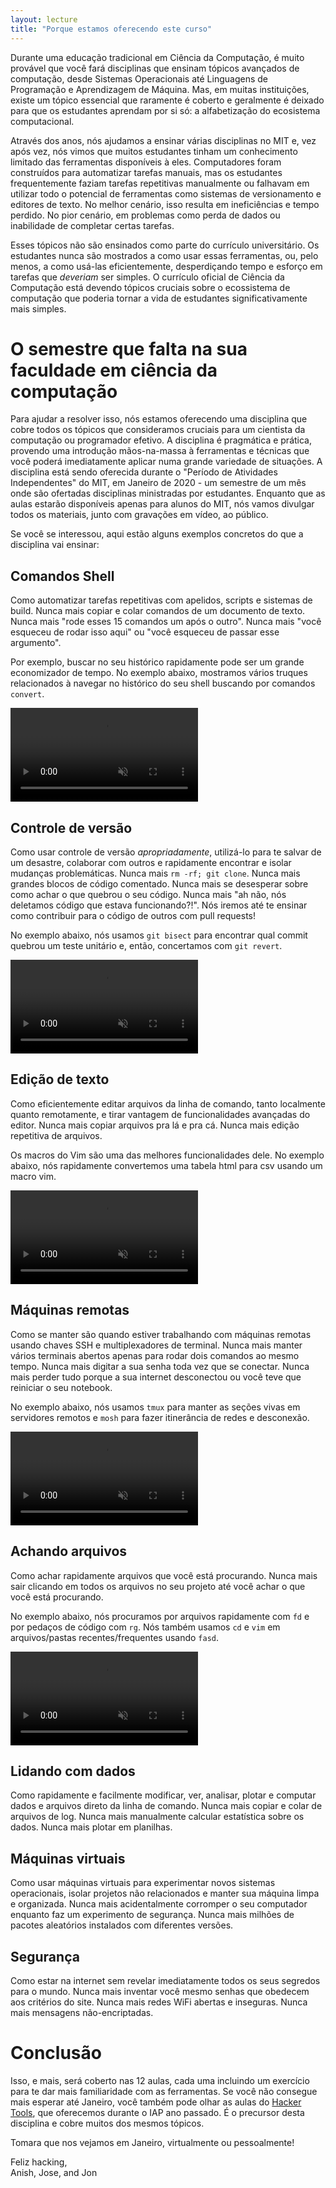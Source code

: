 ```yaml
---
layout: lecture
title: "Porque estamos oferecendo este curso"
---
```


Durante uma educação tradicional em Ciência da Computação, é muito provável
que você fará disciplinas que ensinam tópicos avançados de computação, desde
Sistemas Operacionais até Linguagens de Programação e Aprendizagem de Máquina.
Mas, em muitas instituições, existe um tópico essencial que raramente é coberto
e geralmente é deixado para que os estudantes aprendam por si só: a alfabetização
do ecosistema computacional.

Através dos anos, nós ajudamos a ensinar várias disciplinas no MIT e, vez após vez,
nós vimos que muitos estudantes tinham um conhecimento limitado das ferramentas disponíveis
à eles. Computadores foram construídos para automatizar tarefas manuais, mas os estudantes
frequentemente faziam tarefas repetitivas manualmente ou falhavam em utilizar todo o potencial
de ferramentas como sistemas de versionamento e editores de texto. No melhor cenário, isso
resulta em ineficiências e tempo perdido. No pior cenário, em problemas como perda de dados
ou inabilidade de completar certas tarefas.

Esses tópicos não são ensinados como parte do currículo universitário. Os estudantes
nunca são mostrados a como usar essas ferramentas, ou, pelo menos, a como usá-las
eficientemente, desperdiçando tempo e esforço em tarefas que _deveriam_ ser simples.
O currículo oficial de Ciência da Computação está devendo tópicos cruciais sobre o
ecossistema de computação que poderia tornar a vida de estudantes significativamente mais simples.

# O semestre que falta na sua faculdade em ciência da computação

Para ajudar a resolver isso, nós estamos oferecendo uma disciplina que cobre todos os tópicos
que consideramos cruciais para um cientista da computação ou programador efetivo.
A disciplina é pragmática e prática, provendo uma introdução mãos-na-massa à ferramentas
e técnicas que você poderá imediatamente aplicar numa grande variedade de situações.
A disciplina está sendo oferecida durante o "Período de Atividades Independentes" do MIT,
em Janeiro de 2020 - um semestre de um mês onde são ofertadas disciplinas ministradas por
estudantes. Enquanto que as aulas estarão disponíveis apenas para alunos do MIT, nós vamos
divulgar todos os materiais, junto com gravações em vídeo, ao público.

Se você se interessou, aqui estão alguns exemplos concretos do que a
disciplina vai ensinar:

## Comandos Shell

Como automatizar tarefas repetitivas com apelidos, scripts e
sistemas de build. Nunca mais copiar e colar comandos de um
documento de texto. Nunca mais "rode esses 15 comandos um
após o outro". Nunca mais "você esqueceu de rodar isso aqui"
ou "você esqueceu de passar esse argumento".

Por exemplo, buscar no seu histórico rapidamente pode ser um grande economizador de tempo.
No exemplo abaixo, mostramos vários truques relacionados à navegar no histórico do seu
shell buscando por comandos `convert`.

<video autoplay="autoplay" loop="loop" controls muted playsinline  oncontextmenu="return false;"  preload="auto"  class="demo">
  <source src="/static/media/demos/history.mp4" type="video/mp4">
</video>

## Controle de versão

Como usar controle de versão _apropriadamente_, utilizá-lo para
te salvar de um desastre, colaborar com outros e rapidamente encontrar e
isolar mudanças problemáticas. Nunca mais `rm -rf; git clone`. Nunca mais
grandes blocos de código comentado. Nunca mais se desesperar sobre como
achar o que quebrou o seu código. Nunca mais "ah não, nós deletamos código
que estava funcionando?!". Nós iremos até te ensinar como contribuir para
o código de outros com pull requests!

No exemplo abaixo, nós usamos `git bisect` para encontrar qual commit quebrou um teste 
unitário e, então, concertamos com `git revert`.

<video autoplay="autoplay" loop="loop" controls muted playsinline  oncontextmenu="return false;"  preload="auto"  class="demo">
  <source src="/static/media/demos/git.mp4" type="video/mp4">
</video>

## Edição de texto

Como eficientemente editar arquivos da linha de comando, tanto localmente
quanto remotamente, e tirar vantagem de funcionalidades avançadas do editor.
Nunca mais copiar arquivos pra lá e pra cá. Nunca mais edição repetitiva de arquivos.

Os macros do Vim são uma das melhores funcionalidades dele. No exemplo abaixo, nós rapidamente convertemos uma tabela html para csv usando um macro vim.

<video autoplay="autoplay" loop="loop" controls muted playsinline  oncontextmenu="return false;"  preload="auto"  class="demo">
  <source src="/static/media/demos/vim.mp4" type="video/mp4">
</video>

## Máquinas remotas

Como se manter são quando estiver trabalhando com máquinas remotas
usando chaves SSH e multiplexadores de terminal. Nunca mais manter
vários terminais abertos apenas para rodar dois comandos ao mesmo
tempo. Nunca mais digitar a sua senha toda vez que se conectar.
Nunca mais perder tudo porque a sua internet desconectou ou você
teve que reiniciar o seu notebook.

No exemplo abaixo, nós usamos `tmux` para manter as seções vivas em servidores remotos e `mosh` para fazer itinerância de redes e desconexão.

<video autoplay="autoplay" loop="loop" controls muted playsinline  oncontextmenu="return false;"  preload="auto"  class="demo">
  <source src="/static/media/demos/ssh.mp4" type="video/mp4">
</video>

## Achando arquivos

Como achar rapidamente arquivos que você está procurando.
Nunca mais sair clicando em todos os arquivos no seu projeto
até você achar o que você está procurando.

No exemplo abaixo, nós procuramos por arquivos rapidamente com `fd` e por pedaços de código com `rg`.
Nós também usamos `cd` e `vim` em arquivos/pastas recentes/frequentes usando `fasd`.

<video autoplay="autoplay" loop="loop" controls muted playsinline  oncontextmenu="return false;"  preload="auto"  class="demo">
  <source src="/static/media/demos/find.mp4" type="video/mp4">
</video>

## Lidando com dados

Como rapidamente e facilmente modificar, ver, analisar, plotar e computar
dados e arquivos direto da linha de comando. Nunca mais copiar e colar
de arquivos de log. Nunca mais manualmente calcular estatística sobre os dados.
Nunca mais plotar em planilhas.

## Máquinas virtuais

Como usar máquinas virtuais para experimentar novos sistemas operacionais,
isolar projetos não relacionados e manter sua máquina limpa e organizada.
Nunca mais acidentalmente corromper o seu computador enquanto faz um experimento
de segurança. Nunca mais milhões de pacotes aleatórios instalados com diferentes versões.

## Segurança

Como estar na internet sem revelar imediatamente todos os seus segredos
para o mundo. Nunca mais inventar você mesmo senhas que obedecem aos critérios
do site. Nunca mais redes WiFi abertas e inseguras. Nunca mais mensagens não-encriptadas.

# Conclusão

Isso, e mais, será coberto nas 12 aulas, cada uma incluindo um exercício
para te dar mais familiaridade com as ferramentas. Se você não consegue
mais esperar até Janeiro, você também pode olhar as aulas do
[Hacker Tools](https://hacker-tools.github.io/lectures/), que
oferecemos durante o IAP ano passado. É o precursor desta disciplina e cobre
muitos dos mesmos tópicos.

Tomara que nos vejamos em Janeiro, virtualmente ou pessoalmente!

Feliz hacking,<br>
Anish, Jose, and Jon
